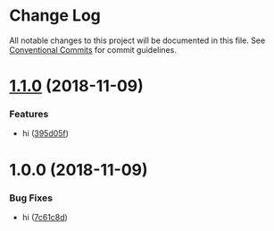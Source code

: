 # Change Log

All notable changes to this project will be documented in this file.
See [Conventional Commits](https://conventionalcommits.org) for commit guidelines.

# [1.1.0](https://github.com/carstensaltus/lerna/compare/@om/layout@1.0.0...@om/layout@1.1.0) (2018-11-09)


### Features

* hi ([395d05f](https://github.com/carstensaltus/lerna/commit/395d05f))





# 1.0.0 (2018-11-09)


### Bug Fixes

* hi ([7c61c8d](https://github.com/carstensaltus/lerna/commit/7c61c8d))
